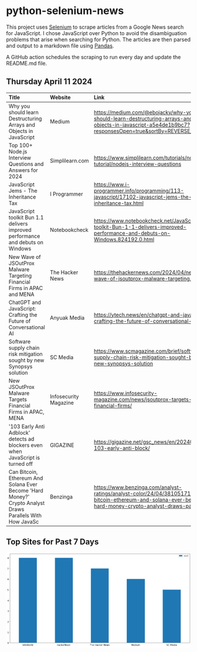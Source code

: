 # python-selenium-news

This project uses [Selenium](https://www.seleniumhq.org/) to scrape articles from a Google News search for JavaScript.
I chose JavaScript over Python to avoid the disambiguation problems that arise when searching for Python.
The articles are then parsed and output to a markdown file using [Pandas](https://pandas.pydata.org/).

A GitHub action schedules the scraping to run every day and update the README.md file.

## Thursday April 11 2024


| Title                                                                                                     | Website               | Link                                                                                                                                                      |
|:----------------------------------------------------------------------------------------------------------|:----------------------|:----------------------------------------------------------------------------------------------------------------------------------------------------------|
| Why you should learn Destructuring Arrays and Objects in JavaScript                                       | Medium                | https://medium.com/@ebojacky/why-you-should-learn-destructuring-arrays-and-objects-in-javascript-a5e4de1b9bc7?responsesOpen=true&sortBy=REVERSE_CHRON     |
| Top 100+ Node.js Interview Questions and Answers for 2024                                                 | Simplilearn.com       | https://www.simplilearn.com/tutorials/nodejs-tutorial/nodejs-interview-questions                                                                          |
| JavaScript Jems - The Inheritance Tax                                                                     | I Programmer          | https://www.i-programmer.info/programming/113-javascript/17102-javascript-jems-the-inheritance-tax.html                                                   |
| JavaScript toolkit Bun 1.1 delivers improved performance and debuts on Windows                            | Notebookcheck         | https://www.notebookcheck.net/JavaScript-toolkit-Bun-1-1-delivers-improved-performance-and-debuts-on-Windows.824192.0.html                                |
| New Wave of JSOutProx Malware Targeting Financial Firms in APAC and MENA                                  | The Hacker News       | https://thehackernews.com/2024/04/new-wave-of-jsoutprox-malware-targeting.html                                                                            |
| ChatGPT and JavaScript: Crafting the Future of Conversational AI                                          | Anyuak Media          | https://ytech.news/en/chatgpt-and-javascript-crafting-the-future-of-conversational-ai/                                                                    |
| Software supply chain risk mitigation sought by new Synopsys solution                                     | SC Media              | https://www.scmagazine.com/brief/software-supply-chain-risk-mitigation-sought-by-new-synopsys-solution                                                    |
| New JSOutProx Malware Targets Financial Firms in APAC, MENA                                               | Infosecurity Magazine | https://www.infosecurity-magazine.com/news/jsoutprox-targets-financial-firms/                                                                             |
| '103 Early Anti Adblock' detects ad blockers even when JavaScript is turned off                           | GIGAZINE              | https://gigazine.net/gsc_news/en/20240407-103-early-anti-block/                                                                                           |
| Can Bitcoin, Ethereum And Solana Ever Become 'Hard Money?' Crypto Analyst Draws Parallels With How JavaSc | Benzinga              | https://www.benzinga.com/analyst-ratings/analyst-color/24/04/38105171/can-bitcoin-ethereum-and-solana-ever-become-hard-money-crypto-analyst-draws-paralle |
## Top Sites for Past 7 Days

![Graph of Top Sites](https://raw.githubusercontent.com/dan-mba/python-selenium-news/main/last-week.png)
